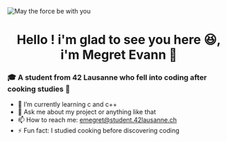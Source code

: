 <picture>
 <img alt="May the force be with you" src="https://s4.ezgif.com/tmp/ezgif-4-61e1f79117.gif">
</picture>

<h1 align="center">Hello ! i'm glad to see you here 😆, i'm Megret Evann 🙂</h1>

   ### 🎓 A student from 42 Lausanne who fell into coding after cooking studies 🎉

- 🌱 I’m currently learning c and c++
- 💬 Ask me about my project or anything like that
- 📫 How to reach me:  emegret@student.42lausanne.ch
- ⚡ Fun fact: I studied cooking before discovering coding
